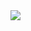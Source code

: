 
<img src='https://github-readme-stats.vercel.app/api?username=hrishibawane&show_icons=true&theme=tokyonight'/>
